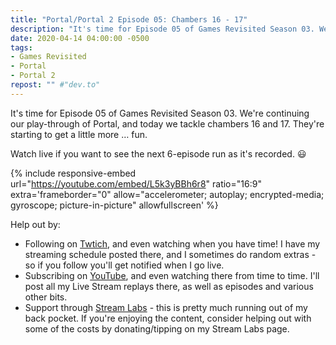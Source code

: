 ```yaml
---
title: "Portal/Portal 2 Episode 05: Chambers 16 - 17"
description: "It's time for Episode 05 of Games Revisited Season 03. We're continuing our play-through of Portal, and today we tackle chambers 16 and 17. They're starting to get a little more &hellip; fun."
date: 2020-04-14 04:00:00 -0500
tags:
- Games Revisited
- Portal
- Portal 2
repost: "" #"dev.to"
---
```


It's time for Episode 05 of Games Revisited Season 03. We're continuing our play-through of Portal, and today we tackle chambers 16 and 17. They're starting to get a little more &hellip; fun.

Watch live if you want to see the next 6-episode run as it's recorded. :smiley:
<!--more-->

{% include responsive-embed url="https://youtube.com/embed/L5k3yBBh6r8" ratio="16:9" extra='frameborder="0" allow="accelerometer; autoplay; encrypted-media; gyroscope; picture-in-picture" allowfullscreen' %}

Help out by:
 * Following on [Twtich](https://twitch.tv/AnonJr_Live), and even watching when you have time! I have my streaming schedule posted there, and I sometimes do random extras - so if you follow you'll get notified when I go live.
 * Subscribing on [YouTube](http://www.youtube.com/channel/UCXafqhKHbkSUIrq0LAuu0tw), and even watching there from time to time. I'll post all my Live Stream replays there, as well as episodes and various other bits.
 * Support through [Stream Labs](https://streamlabs.com/anonjr_live) - this is pretty much running out of my back pocket. If you're enjoying the content, consider helping out with some of the costs by donating/tipping on my Stream Labs page.